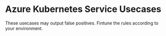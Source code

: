 # Azure Kubernetes Service Usecases
These usecases may output false positives. Fintune the rules according to your environment.
